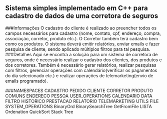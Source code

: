 ## Sistema simples implementado em C++ para cadastro de dados de uma corretora de seguros
###Informações
   O cadastro do cliente é realizado ao preencher todos	os campos necessários para cadastro (nome, contato,	cpf, endereço, compra, associação, corretor, produto	etc.).
   O Corretor também terá cadastro bem como os produtos.
   O sistema deverá emitir relatórios, enviar emails e	fazer pesquisa de cliente, sendo aplicado múltiplos filtros para tal pesquisa.
 ###Detalhes
 	Aqui se encontra a solução para um sistema de corretora de seguros, onde é necessário realizar o cadastro dos clientes, dos produtos e dos corretores. Também é necessário gerar relatórios, realizar pesquisas com filtros, gerenciar operações com calendário(verificar os pagamentos do dia selecionado etc.) e realizar operações de telemarketing(envio de emails programado).

 ###NAMESPACES
    CADASTRO
        PEDIDO
        CLIENTE
        CORRETOR
        PRODUTO
    COMUNS
        ENDERECO
        PESSOA
    USER_OPERATIONS
        CALENDARIO
        DATA
        FILTRO
        HISTORICO
        PRESTACAO
        RELATORIO
        TELEMARKETING
    UTILS
        FILE
    SYSTEM_OPERATIONS
        BinaryOrd
        BinarySearchTree
        GetFromFile
        LISTA
        Ordenation
        QuickSort
        Stack
        Tree
    
    
